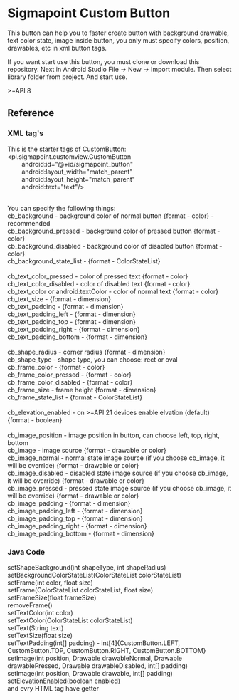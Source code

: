 <h1> Sigmapoint Custom Button </h1>

<p> This button can help you to faster create button with background drawable, text color state, image inside button,
you only must specify colors, position, drawables, etc in xml button tags.</p>
<p> If you want start use this button, you must clone or download this repository. Next in Android Studio File -> New -> Import module.
Then select library folder from project. And start use. </p>
<p> >=API 8 </p>

<h2> Reference </h2>
<h3> XML tag's </h3>

This is the starter tags of CustomButton:<br>
\<pl.sigmapoint.customview.CustomButton<br>
     &emsp;&emsp;   android:id="@+id/sigmapoint_button"<br>
     &emsp;&emsp;   android:layout_width="match_parent"<br>
     &emsp;&emsp;   android:layout_height="match_parent"<br>
     &emsp;&emsp;   android:text="text"/><br>
</br>
<p> You can specify the following things:<br>
cb_background - background color of normal button  {format - color} - recommended <br>
cb_background_pressed - background color of pressed button {format - color} <br>
cb_background_disabled - background color of disabled button {format - color} <br>
cb_background_state_list - {format - ColorStateList} <br>
<br>
cb_text_color_pressed - color of pressed text {format - color} <br>
cb_text_color_disabled - color of disabled text {format - color}  <br>
cb_text_color or android:textColor - color of normal text {format - color} <br>
cb_text_size - {format - dimension} <br>
cb_text_padding - {format - dimension} <br>
cb_text_padding_left - {format - dimension} <br>
cb_text_padding_top - {format - dimension} <br>
cb_text_padding_right - {format - dimension} <br>
cb_text_padding_bottom - {format - dimension} <br>
<br>
cb_shape_radius - corner radius {format - dimension}<br>
cb_shape_type - shape type, you can choose: rect or oval <br>
cb_frame_color - {format - color} <br>
cb_frame_color_pressed - {format - color} <br>
cb_frame_color_disabled - {format - color} <br>
cb_frame_size - frame height {format - dimension} <br>
cb_frame_state_list - {format - ColorStateList} <br>
<br>
cb_elevation_enabled - on >=API 21 devices enable elvation (default) {format - boolean} <br>
<br>
cb_image_position - image position in button, can choose left, top, right, bottom <br>
cb_image - image source {format - drawable or color} <br>
cb_image_normal - normal state image source (if you choose cb_image, it will be override) {format - drawable or color} <br>
cb_image_disabled - disabled state image source (if you choose cb_image, it will be override) {format - drawable or color} <br>
cb_image_pressed - pressed state image source (if you choose cb_image, it will be override) {format - drawable or color} <br>
cb_image_padding - {format - dimension} <br>
cb_image_padding_left - {format - dimension} <br>
cb_image_padding_top - {format - dimension} <br>
cb_image_padding_right - {format - dimension} <br>
cb_image_padding_bottom - {format - dimension} <br> </p>
<h3> Java Code </h3>
setShapeBackground(int shapeType, int shapeRadius) <br>
setBackgroundColorStateList(ColorStateList colorStateList) <br>
setFrame(int color, float size)	<br>
setFrame(ColorStateList colorStateList, float size) <br>
setFrameSize(float frameSize) <br>
removeFrame() <br>
setTextColor(int color) <br>
setTextColor(ColorStateList colorStateList) <br>
setText(String text) <br>
setTextSize(float size) <br>
setTextPadding(int[] padding) - int[4]{CustomButton.LEFT, CustomButton.TOP, CustomButton.RIGHT, CustomButton.BOTTOM} <br>
setImage(int position, Drawable drawableNormal, Drawable drawablePressed, Drawable drawableDisabled, int[] padding) <br>
setImage(int position, Drawable drawable, int[] padding) <br>
setElevationEnabled(boolean enabled) <br>
and evry HTML tag have getter <br>
